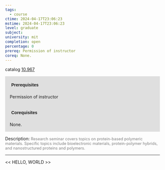 ```yaml
---
tags:
  - course
ctime: 2024-04-17T23:06:23
mstime: 2024-04-17T23:06:23
level: graduate
subject: 
university: mit
completion: open
percentage: 0
prereq: Permission of instructor
coreq: None.
---
```


catalog [10.967](http://student.mit.edu/catalog/m10b.html#10.967)

<span style="display: block; padding: 15px; background-color: rgb(100, 100, 100, 0.2);"><font id="m_prereq449_0" style="display: block; font-family: Arial, sans-serif; font-weight: bold; padding: 5px">Prerequisites</font><br><span id="prereq449_0">Permission of instructor</span></span>
<span style="display: block; padding: 15px; background-color: rgb(100, 100, 100, 0.2);"><font id="m_coreq449_0" style="display: block; font-family: Arial, sans-serif; font-weight: bold; padding: 5px">Corequisites</font><br><span id="coreq449_0">None.</span></span>

<font style="">Description:</font>
<font style="color: grey; font-size: 0.8rem;">Research seminar covers topics on protein-based polymeric materials. Specific topics include bioelectronic materials, protein-polymer hybrids, and nanostructured proteins and polymers.</font>



---

<< HELLO, WORLD >>

